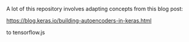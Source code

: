 A lot of this repository involves adapting concepts from this blog post:

https://blog.keras.io/building-autoencoders-in-keras.html

to tensorflow.js